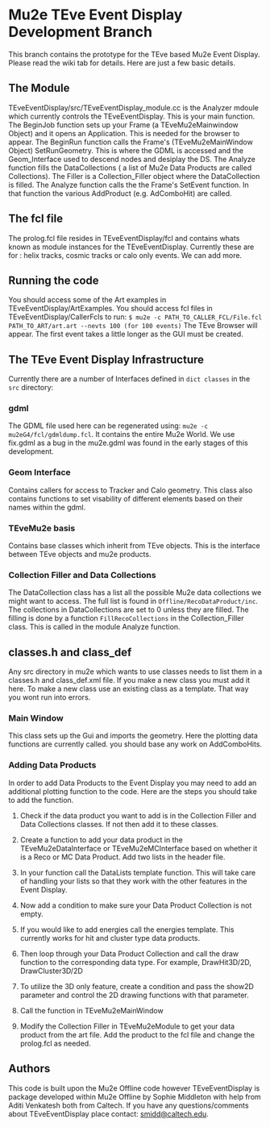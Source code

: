 # Mu2e TEve Event Display Development Branch
This branch contains the prototype for the TEve based Mu2e Event Display.
Please read the wiki tab for details.
Here are just a few basic details.

## The Module
TEveEventDisplay/src/TEveEventDisplay_module.cc is the Analyzer mdoule which currently controls the TEveEventDisplay. This is your main function. The BeginJob function sets up your Frame (a TEveMu2eMainwindow Object) and it opens an Application. This is needed for the browser to appear.
The BeginRun function calls the Frame's (TEveMu2eMainWindow Object) SetRunGeometry. This is where the GDML is accessed and the Geom_Interface used to descend nodes and desiplay the DS.
The Analyze function fills the DataCollections ( a list of Mu2e Data Products are called Collections). The Filler is a Collection_Filler object where the DataCollection is filled.
The Analyze function calls the the Frame's SetEvent function. In that function the various AddProduct (e.g. AdComboHit) are called.

## The fcl file
The prolog.fcl file resides in TEveEventDisplay/fcl and contains whats known as module instances for the TEveEventDisplay. Currently these are for : helix tracks, cosmic tracks or calo only events. We can add more.

## Running the code
You should access some of the Art examples in TEveEventDisplay/ArtExamples. You should access fcl files in TEveEventDisplay/CallerFcls
to run: ```$ mu2e -c PATH_TO_CALLER_FCL/File.fcl PATH_TO_ART/art.art --nevts 100 (for 100 events)```
The TEve Browser will appear. The first event takes a little longer as the GUI must be created.

## The TEve Event Display Infrastructure
Currently there are a number of Interfaces defined in ``dict classes`` in the ``src`` directory:

### gdml
The GDML file used here can be regenerated using: ```mu2e -c mu2eG4/fcl/gdmldump.fcl```. It contains the entire Mu2e World. We use fix.gdml as a bug in the mu2e.gdml was found in the early stages of this development.

### Geom Interface
Contains callers for access to Tracker and Calo geometry. This class also contains functions to set visability of different elements based on their names within the gdml.

### TEveMu2e basis
Contains base classes which inherit from TEve objects. This is the interface between TEve objects and mu2e products. 

### Collection Filler and Data Collections
The DataCollection class has a list all the possible Mu2e data collections we might want to access. The full list is found in ```Offline/RecoDataProduct/inc```. The collections in DataCollections are set to 0 unless they are filled. The filling is done by a function ```FillRecoCollections``` in the Collection_Filler class. This is called in the module Analyze function.

## classes.h and class_def

Any src directory in mu2e which wants to use classes needs to list them in a classes.h and class_def.xml file. If you make a new class you must add it here. To make a new class use an existing class as a template. That way you wont run into errors.

### Main Window

This class sets up the Gui and imports the geometry. Here the plotting data functions are currently called. you should base any work on AddComboHits.

### Adding Data Products

In order to add Data Products to the Event Display you may need to add an additional plotting function to the code. Here are the steps you should take to add the function.

1. Check if the data product you want to add is in the Collection Filler and Data Collections classes. If not then add it to these classes.

2. Create a function to add your data product in the TEveMu2eDataInterface or TEveMu2eMCInterface based on whether it is a Reco or MC Data Product. Add two lists in the header file.

3. In your function call the DataLists template function. This will take care of handling your lists so that they work with the other features in the Event Display.

4. Now add a condition to make sure your Data Product Collection is not empty.

5. If you would like to add energies call the energies template. This currently works for hit and cluster type data products.

6. Then loop through your Data Product Collection and call the draw function to the corresponding data type. For example, DrawHit3D/2D, DrawCluster3D/2D

7. To utilize the 3D only feature, create a condition and pass the show2D parameter and control the 2D drawing functions with that parameter.

8. Call the function in TEveMu2eMainWindow 

9. Modify the Collection Filler in TEveMu2eModule to get your data product from the art file. Add the product to the fcl file and change the prolog.fcl as needed.

## Authors

This code is built upon the Mu2e Offline code however TEveEventDisplay is package developed within Mu2e Offline by Sophie Middleton with help from Aditi Venkatesh both from Caltech. If you have any questions/comments about TEveEventDisplay place contact: smidd@caltech.edu.
